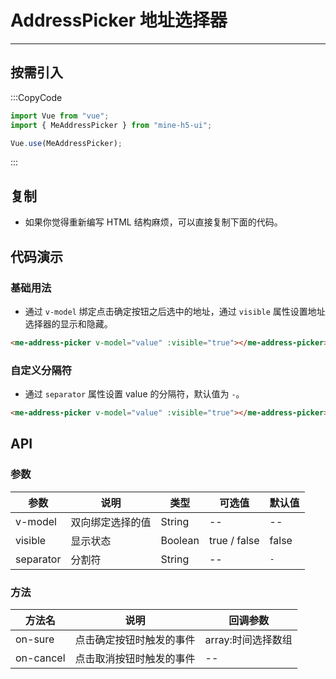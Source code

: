 # AddressPicker 地址选择器

---

## 按需引入

:::CopyCode

```JavaScript
import Vue from "vue";
import { MeAddressPicker } from "mine-h5-ui";

Vue.use(MeAddressPicker);
```

:::

## 复制

- 如果你觉得重新编写 HTML 结构麻烦，可以直接复制下面的代码。

## 代码演示

### 基础用法

- 通过 `v-model` 绑定点击确定按钮之后选中的地址，通过 `visible` 属性设置地址选择器的显示和隐藏。

```HTML
<me-address-picker v-model="value" :visible="true"></me-address-picker>
```

### 自定义分隔符

- 通过 `separator` 属性设置 value 的分隔符，默认值为 `-`。

```HTML
<me-address-picker v-model="value" :visible="true"></me-address-picker>
```

## API

### 参数

| 参数      | 说明             | 类型    | 可选值       | 默认值 |
| --------- | ---------------- | ------- | ------------ | ------ |
| v-model   | 双向绑定选择的值 | String  | --           | --     |
| visible   | 显示状态         | Boolean | true / false | false  |
| separator | 分割符           | String  | --           | `-`    |

### 方法

| 方法名    | 说明                     | 回调参数           |
| --------- | ------------------------ | ------------------ |
| on-sure   | 点击确定按钮时触发的事件 | array:时间选择数组 |
| on-cancel | 点击取消按钮时触发的事件 | --                 |
